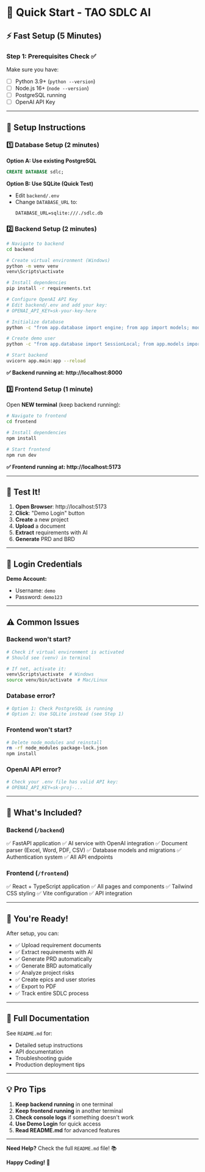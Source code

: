 # 🚀 Quick Start - TAO SDLC AI

## ⚡ Fast Setup (5 Minutes)

### Step 1: Prerequisites Check ✅

Make sure you have:
- [ ] Python 3.9+ (`python --version`)
- [ ] Node.js 16+ (`node --version`)
- [ ] PostgreSQL running
- [ ] OpenAI API Key

---

## 🔧 Setup Instructions

### 1️⃣ Database Setup (2 minutes)

**Option A: Use existing PostgreSQL**
```sql
CREATE DATABASE sdlc;
```

**Option B: Use SQLite (Quick Test)**
- Edit `backend/.env`
- Change `DATABASE_URL` to:
  ```
  DATABASE_URL=sqlite:///./sdlc.db
  ```

### 2️⃣ Backend Setup (2 minutes)

```bash
# Navigate to backend
cd backend

# Create virtual environment (Windows)
python -m venv venv
venv\Scripts\activate

# Install dependencies
pip install -r requirements.txt

# Configure OpenAI API Key
# Edit backend/.env and add your key:
# OPENAI_API_KEY=sk-your-key-here

# Initialize database
python -c "from app.database import engine; from app import models; models.Base.metadata.create_all(bind=engine)"

# Create demo user
python -c "from app.database import SessionLocal; from app.models import User; from passlib.context import CryptContext; db = SessionLocal(); pwd_context = CryptContext(schemes=['bcrypt'], deprecated='auto'); user = User(username='demo', email='demo@example.com', full_name='Demo User', hashed_password=pwd_context.hash('demo123'), role='admin', is_active=True); db.add(user); db.commit(); print('✅ Demo user created!')"

# Start backend
uvicorn app.main:app --reload
```

**✅ Backend running at: http://localhost:8000**

### 3️⃣ Frontend Setup (1 minute)

Open **NEW terminal** (keep backend running):

```bash
# Navigate to frontend
cd frontend

# Install dependencies
npm install

# Start frontend
npm run dev
```

**✅ Frontend running at: http://localhost:5173**

---

## 🎯 Test It!

1. **Open Browser**: http://localhost:5173
2. **Click**: "Demo Login" button
3. **Create** a new project
4. **Upload** a document
5. **Extract** requirements with AI
6. **Generate** PRD and BRD

---

## 🔑 Login Credentials

**Demo Account:**
- Username: `demo`
- Password: `demo123`

---

## ⚠️ Common Issues

### Backend won't start?
```bash
# Check if virtual environment is activated
# Should see (venv) in terminal

# If not, activate it:
venv\Scripts\activate  # Windows
source venv/bin/activate  # Mac/Linux
```

### Database error?
```bash
# Option 1: Check PostgreSQL is running
# Option 2: Use SQLite instead (see Step 1)
```

### Frontend won't start?
```bash
# Delete node_modules and reinstall
rm -rf node_modules package-lock.json
npm install
```

### OpenAI API error?
```bash
# Check your .env file has valid API key:
# OPENAI_API_KEY=sk-proj-...
```

---

## 📁 What's Included?

### Backend (`/backend`)
✅ FastAPI application
✅ AI service with OpenAI integration
✅ Document parser (Excel, Word, PDF, CSV)
✅ Database models and migrations
✅ Authentication system
✅ All API endpoints

### Frontend (`/frontend`)
✅ React + TypeScript application
✅ All pages and components
✅ Tailwind CSS styling
✅ Vite configuration
✅ API integration

---

## 🎉 You're Ready!

After setup, you can:
- ✅ Upload requirement documents
- ✅ Extract requirements with AI
- ✅ Generate PRD automatically
- ✅ Generate BRD automatically
- ✅ Analyze project risks
- ✅ Create epics and user stories
- ✅ Export to PDF
- ✅ Track entire SDLC process

---

## 📖 Full Documentation

See `README.md` for:
- Detailed setup instructions
- API documentation
- Troubleshooting guide
- Production deployment tips

---

## 💡 Pro Tips

1. **Keep backend running** in one terminal
2. **Keep frontend running** in another terminal
3. **Check console logs** if something doesn't work
4. **Use Demo Login** for quick access
5. **Read README.md** for advanced features

---

**Need Help?** Check the full `README.md` file! 📚

**Happy Coding! 🚀**

